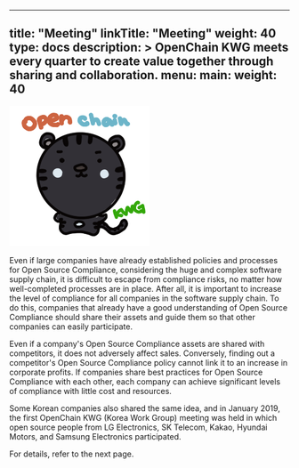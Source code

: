 
---
title: "Meeting"
linkTitle: "Meeting"
weight: 40
type: docs
description: >
  OpenChain KWG meets every quarter to create value together through sharing and collaboration.
menu:
  main:
    weight: 40
---

<div ><span class="image fit">
  <img src="2022openchainkwg.png" width="50%">
</div>


Even if large companies have already established policies and processes for Open Source Compliance, considering the huge and complex software supply chain, it is difficult to escape from compliance risks, no matter how well-completed processes are in place. After all, it is important to increase the level of compliance for all companies in the software supply chain. To do this, companies that already have a good understanding of Open Source Compliance should share their assets and guide them so that other companies can easily participate.

Even if a company's Open Source Compliance assets are shared with competitors, it does not adversely affect sales. Conversely, finding out a competitor's Open Source Compliance policy cannot link it to an increase in corporate profits. If companies share best practices for Open Source Compliance with each other, each company can achieve significant levels of compliance with little cost and resources.

Some Korean companies also shared the same idea, and in January 2019, the first OpenChain KWG (Korea Work Group) meeting was held in which open source people from LG Electronics, SK Telecom, Kakao, Hyundai Motors, and Samsung Electronics participated.

For details, refer to the next page.

